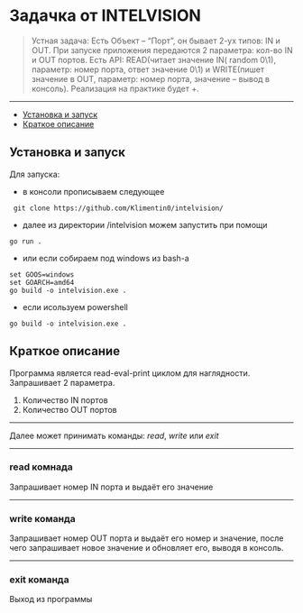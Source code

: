 # Задачка от INTELVISION
> Устная задача: Есть Объект – “Порт”, он бывает 2-ух типов: IN и OUT.
При запуске приложения передаются 2 параметра: кол-во IN и OUT портов.
Есть API: READ(читает значение IN( random 0\1), параметр: номер порта, ответ значение 0\1) и WRITE(пишет значение в OUT, параметр: номер порта, значение – вывод в консоль).
Реализация на практике будет +.
---
- [Установка и запуск](#установка-и-запуск)
- [Краткое описание](#краткое-описание)

## Установка и запуск
Для запуска:
- в консоли прописываем следующее
```
 git clone https://github.com/Klimentin0/intelvision/
```
- далее из директории /intelvision можем запустить при помощи
```
go run .
```
- или если собираем под windows из bash-a
```
set GOOS=windows
set GOARCH=amd64
go build -o intelvision.exe .
```
- если исользуем powershell
```
go build -o intelvision.exe .
```

## Краткое описание
Программа является read-eval-print циклом для наглядности.
Запрашивает 2 параметра.
1. Количество IN портов
2. Количество OUT портов

---

Далее может принимать команды: *read*, *write* или *exit*

---

### read комнада
Запрашивает номер IN порта и выдаёт его значение

---

### write команда
Запрашивает номер OUT порта и выдаёт его номер и значение, после чего запрашивает новое значение
и обновляет его, выводя в консоль.

---

### exit команда
Выход из программы
